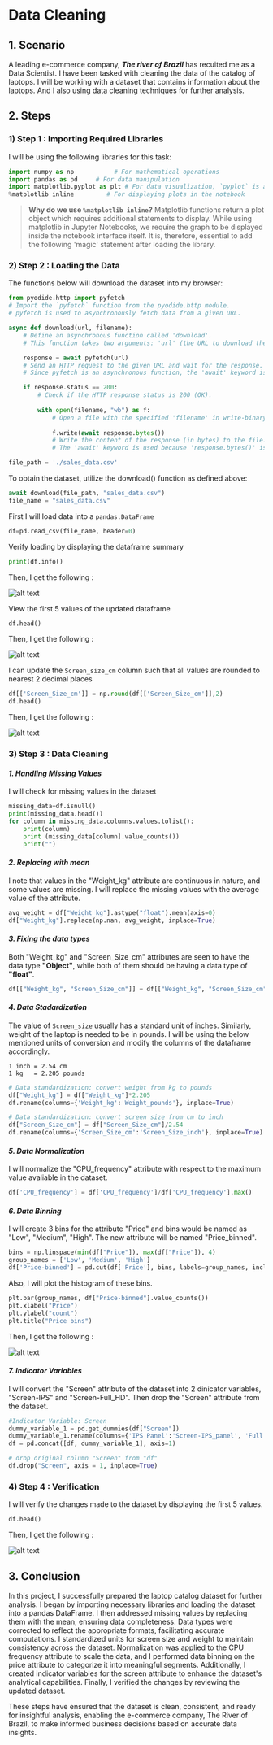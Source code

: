 # Data Cleaning

## 1. Scenario
A leading e-commerce company, ***The river of Brazil*** has recuited me as a Data Scientist. I have been tasked with cleaning the data of the catalog of laptops. I will be working with a dataset that contains information about the laptops. And I also using data cleaning techniques for further analysis.

## 2. Steps

### 1) Step 1 : Importing Required Libraries

I will be using the following libraries for this task:
```python
import numpy as np           # For mathematical operations
import pandas as pd     # For data manipulation
import matplotlib.pyplot as plt # For data visualization, `pyplot` is a submodule of matplotlib, `plt` is an alias
%matplotlib inline         # For displaying plots in the notebook
```

> **Why do we use `%matplotlib inline`?**
> Matplotlib functions return a plot object which requires additional statements to display. While using matplotlib in Jupyter Notebooks, we require the graph to be displayed inside the notebook interface itself. It is, therefore, essential to add the following 'magic' statement after loading the library.

### 2) Step 2 : Loading the Data

The functions below will download the dataset into my browser:

```python
from pyodide.http import pyfetch   
# Import the `pyfetch` function from the pyodide.http module.
# pyfetch is used to asynchronously fetch data from a given URL.

async def download(url, filename):  
    # Define an asynchronous function called 'download'.
    # This function takes two arguments: 'url' (the URL to download the file from) and 'filename' (the name to save the file as).

    response = await pyfetch(url)   
    # Send an HTTP request to the given URL and wait for the response.
    # Since pyfetch is an asynchronous function, the 'await' keyword is used to pause the function until the response is received.

    if response.status == 200:
        # Check if the HTTP response status is 200 (OK).
        
        with open(filename, "wb") as f:
            # Open a file with the specified 'filename' in write-binary mode ("wb").
            
            f.write(await response.bytes())
            # Write the content of the response (in bytes) to the file.
            # The 'await' keyword is used because 'response.bytes()' is also an asynchronous operation.
```

```python
file_path = './sales_data.csv'
```

To obtain the dataset, utilize the download() function as defined above:

```python
await download(file_path, "sales_data.csv")
file_name = "sales_data.csv"
```

First I will load data into a `pandas.DataFrame`

```python
df=pd.read_csv(file_name, header=0)
```

Verify loading by displaying the dataframe summary

```python
print(df.info()
```

Then, I get the following :  

![alt text](images/image.png)

View the first 5 values of the updated dataframe

```python
df.head()
```

Then, I get the following :  

![alt text](images/image-1.png)

I can update the `Screen_size_cm` column such that all values are rounded to nearest 2 decimal places

```python
df[['Screen_Size_cm']] = np.round(df[['Screen_Size_cm']],2)
df.head()
```

Then, I get the following : 

![alt text](images/image-2.png)

### 3) Step 3 : Data Cleaning

#### *1. Handling Missing Values*

I will check for missing values in the dataset

```python
missing_data=df.isnull()
print(missing_data.head())
for column in missing_data.columns.values.tolist():
    print(column)
    print (missing_data[column].value_counts())
    print("")
```

#### *2. Replacing with mean*

I note that values in the "Weight_kg" attribute are continuous in nature, and some values are missing. I will replace the missing values with the average value of the attribute.

```python
avg_weight = df["Weight_kg"].astype("float").mean(axis=0)
df["Weight_kg"].replace(np.nan, avg_weight, inplace=True)
```

#### *3. Fixing the data types*

Both "Weight_kg" and "Screen_Size_cm" attributes are seen to have the data type **"Object"**, while both of them should be having a data type of **"float"**.

```python
df[["Weight_kg", "Screen_Size_cm"]] = df[["Weight_kg", "Screen_Size_cm"]].astype("float")
```

#### *4. Data Stadardization*

The value of `Screen_size` usually has a standard unit of inches. Similarly, weight of the laptop is needed to be in pounds. I will be using the below mentioned units of conversion and modify the columns of the dataframe accordingly.

```{math}
1 inch = 2.54 cm
1 kg   = 2.205 pounds
```

```python
# Data standardization: convert weight from kg to pounds
df["Weight_kg"] = df["Weight_kg"]*2.205
df.rename(columns={'Weight_kg':'Weight_pounds'}, inplace=True)

# Data standardization: convert screen size from cm to inch
df["Screen_Size_cm"] = df["Screen_Size_cm"]/2.54
df.rename(columns={'Screen_Size_cm':'Screen_Size_inch'}, inplace=True)
```

#### *5. Data Normalization*

I will normalize the "CPU_frequency" attribute with respect to the maximum value avaliable in the dataset.

```python
df['CPU_frequency'] = df['CPU_frequency']/df['CPU_frequency'].max()
```

#### *6. Data Binning*

I will create 3 bins for the attribute "Price" and bins would be named as "Low", "Medium", "High". The new attribute will be named "Price_binned".

```python
bins = np.linspace(min(df["Price"]), max(df["Price"]), 4)
group_names = ['Low', 'Medium', 'High']
df['Price-binned'] = pd.cut(df['Price'], bins, labels=group_names, include_lowest=True )
```

Also, I will plot the histogram of these bins.

```python
plt.bar(group_names, df["Price-binned"].value_counts())
plt.xlabel("Price")
plt.ylabel("count")
plt.title("Price bins")
```

Then, I get the following :  

![alt text](images/image-3.png)

#### *7. Indicator Variables*

I will convert the "Screen" attribute of the dataset into 2 dinicator variables, "Screen-IPS" and "Screen-Full_HD". Then drop the "Screen" attribute from the dataset. 

```python
#Indicator Variable: Screen
dummy_variable_1 = pd.get_dummies(df["Screen"])
dummy_variable_1.rename(columns={'IPS Panel':'Screen-IPS_panel', 'Full HD':'Screen-Full_HD'}, inplace=True)
df = pd.concat([df, dummy_variable_1], axis=1)

# drop original column "Screen" from "df"
df.drop("Screen", axis = 1, inplace=True)
```

### 4) Step 4 : Verification

I will verify the changes made to the dataset by displaying the first 5 values.

```python
df.head()
```

Then, I get the following :  

![alt text](images/image-4.png)

## 3. Conclusion

In this project, I successfully prepared the laptop catalog dataset for further analysis. I began by importing necessary libraries and loading the dataset into a pandas DataFrame. I then addressed missing values by replacing them with the mean, ensuring data completeness. Data types were corrected to reflect the appropriate formats, facilitating accurate computations. I standardized units for screen size and weight to maintain consistency across the dataset. Normalization was applied to the CPU frequency attribute to scale the data, and I performed data binning on the price attribute to categorize it into meaningful segments. Additionally, I created indicator variables for the screen attribute to enhance the dataset's analytical capabilities. Finally, I verified the changes by reviewing the updated dataset.  

These steps have ensured that the dataset is clean, consistent, and ready for insightful analysis, enabling the e-commerce company, The River of Brazil, to make informed business decisions based on accurate data insights.
